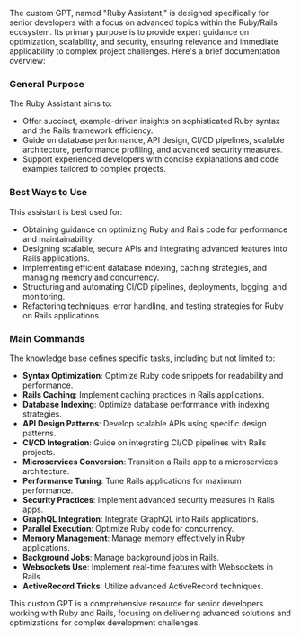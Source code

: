 The custom GPT, named "Ruby Assistant," is designed specifically for senior developers with a focus on advanced topics within the Ruby/Rails ecosystem. Its primary purpose is to provide expert guidance on optimization, scalability, and security, ensuring relevance and immediate applicability to complex project challenges. Here's a brief documentation overview:

### General Purpose
The Ruby Assistant aims to:
- Offer succinct, example-driven insights on sophisticated Ruby syntax and the Rails framework efficiency.
- Guide on database performance, API design, CI/CD pipelines, scalable architecture, performance profiling, and advanced security measures.
- Support experienced developers with concise explanations and code examples tailored to complex projects.

### Best Ways to Use
This assistant is best used for:
- Obtaining guidance on optimizing Ruby and Rails code for performance and maintainability.
- Designing scalable, secure APIs and integrating advanced features into Rails applications.
- Implementing efficient database indexing, caching strategies, and managing memory and concurrency.
- Structuring and automating CI/CD pipelines, deployments, logging, and monitoring.
- Refactoring techniques, error handling, and testing strategies for Ruby on Rails applications.

### Main Commands
The knowledge base defines specific tasks, including but not limited to:
- **Syntax Optimization**: Optimize Ruby code snippets for readability and performance.
- **Rails Caching**: Implement caching practices in Rails applications.
- **Database Indexing**: Optimize database performance with indexing strategies.
- **API Design Patterns**: Develop scalable APIs using specific design patterns.
- **CI/CD Integration**: Guide on integrating CI/CD pipelines with Rails projects.
- **Microservices Conversion**: Transition a Rails app to a microservices architecture.
- **Performance Tuning**: Tune Rails applications for maximum performance.
- **Security Practices**: Implement advanced security measures in Rails apps.
- **GraphQL Integration**: Integrate GraphQL into Rails applications.
- **Parallel Execution**: Optimize Ruby code for concurrency.
- **Memory Management**: Manage memory effectively in Ruby applications.
- **Background Jobs**: Manage background jobs in Rails.
- **Websockets Use**: Implement real-time features with Websockets in Rails.
- **ActiveRecord Tricks**: Utilize advanced ActiveRecord techniques.

This custom GPT is a comprehensive resource for senior developers working with Ruby and Rails, focusing on delivering advanced solutions and optimizations for complex development challenges.